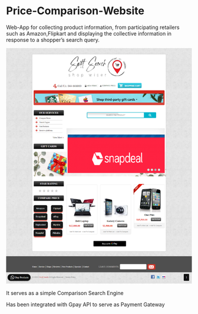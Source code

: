 # Price-Comparison-Website
Web-App for collecting product information, from participating retailers such as Amazon,Flipkart and displaying the collective information  in response to a shopper’s search query.

<img src="screenshot swift search.png">

It serves as a simple Comparison Search Engine 

Has been integrated with Gpay API to serve as Payment Gateway
